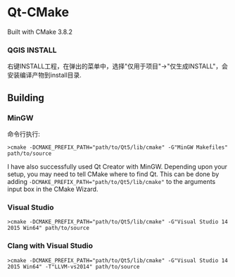Qt-CMake
===================

Built with CMake 3.8.2

### QGIS INSTALL 
右键INSTALL工程，在弹出的菜单中，选择"仅用于项目"->"仅生成INSTALL"，会安装编译产物到install目录.

## Building

### MinGW 
命令行执行:

```
>cmake -DCMAKE_PREFIX_PATH="path/to/Qt5/lib/cmake" -G"MinGW Makefiles" path/to/source
```

I have also successfully used Qt Creator with MinGW. Depending upon your setup, you may need to tell CMake where to find Qt. This can be done by adding `-DCMAKE_PREFIX_PATH="path/to/Qt5/lib/cmake"` to the arguments input box in the CMake Wizard.

### Visual Studio

```
>cmake -DCMAKE_PREFIX_PATH="path/to/Qt5/lib/cmake" -G"Visual Studio 14 2015 Win64" path/to/source
```

### Clang with Visual Studio

```
>cmake -DCMAKE_PREFIX_PATH="path/to/Qt5/lib/cmake" -G"Visual Studio 14 2015 Win64" -T"LLVM-vs2014" path/to/source
```
